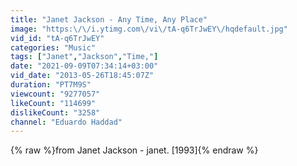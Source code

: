 ```yaml
---
title: "Janet Jackson - Any Time, Any Place"
image: "https:\/\/i.ytimg.com\/vi\/tA-q6TrJwEY\/hqdefault.jpg"
vid_id: "tA-q6TrJwEY"
categories: "Music"
tags: ["Janet","Jackson","Time,"]
date: "2021-09-09T07:34:14+03:00"
vid_date: "2013-05-26T18:45:07Z"
duration: "PT7M9S"
viewcount: "9277057"
likeCount: "114699"
dislikeCount: "3258"
channel: "Eduardo Haddad"
---
```

{% raw %}from Janet Jackson - janet. [1993]{% endraw %}
